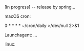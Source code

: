 [in progress] -- release by spring...

macOS cron:

0 * * * * ~/cron/daily >/dev/null 2>&1

Launchagent: ...

linux:

